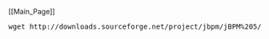 [[Main_Page]]



<pre>
wget http://downloads.sourceforge.net/project/jbpm/jBPM%205/jbpm-5.2.0.Final/jbpm-5.2.0.Final-installer-full.zip?r=http%3A%2F%2Fsourceforge.net%2Fprojects%2Fjbpm%2Ffiles%2FjBPM%25205%2F&ts=1330426374&use_mirror=dfn



</pre>
